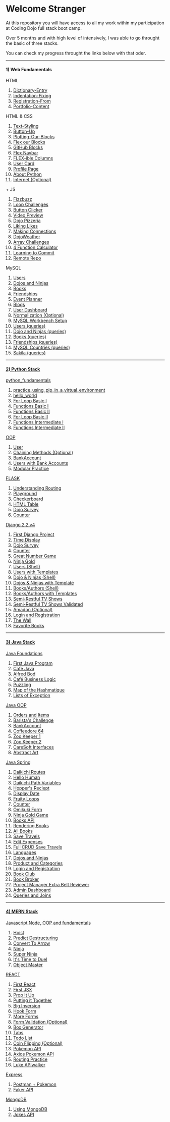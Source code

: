 <h1>Welcome Stranger</h1>

<p>At this repository you will have access to all my work within my participation at Coding Dojo full stack boot camp.</p>
<p>Over 5 months and with high level of intensively, I was able to go throught the basic of three stacks.</p>
<p>You can check my progress throught the links below with that oder.</p>

<hr>
<div class="d-flex">
  <div>
    <h4>1) Web Fundamentals</h4>
    <p>HTML</p>
    <ol>
      <li><a href="https://github.com/alirabah93/Coding-Dojo/tree/master/WEB-FUNDAMENTALS/Week1/Day1/Dictionary-Entry">Dictionary-Entry</a></li>
      <li><a href="https://github.com/alirabah93/Coding-Dojo/tree/master/WEB-FUNDAMENTALS/Week1/Day1/Indentation-Fixing">Indentation-Fixing</a></li>
      <li><a href="https://github.com/alirabah93/Coding-Dojo/tree/master/WEB-FUNDAMENTALS/Week1/Day1/Portfolio-Content">Registration-From</a></li>
      <li><a href="https://github.com/alirabah93/Coding-Dojo/tree/master/WEB-FUNDAMENTALS/Week1/Day1/Registration-From">Portfolio-Content</a></li>
    </ol>
    <p>HTML & CSS</p>
    <ol>
      <li><a href="https://github.com/alirabah93/Coding-Dojo/tree/master/WEB-FUNDAMENTALS/Week1/Day2/Text-Styling">Text-Styling</a></li>
      <li><a href="https://github.com/alirabah93/Coding-Dojo/tree/master/WEB-FUNDAMENTALS/Week1/Day2/Button-Up">Button-Up</a></li>
      <li><a href="https://github.com/alirabah93/Coding-Dojo/tree/master/WEB-FUNDAMENTALS/Week1/Day2/Plotting-Our-Blocks">Plotting-Our-Blocks</a></li>
      <li><a href="https://github.com/alirabah93/Coding-Dojo/tree/master/WEB-FUNDAMENTALS/Week1/Day3/Flex-Our-Blocks">Flex our Blocks</a></li>
      <li><a href="https://github.com/alirabah93/Coding-Dojo/tree/master/WEB-FUNDAMENTALS/Week1/Day3/Github-B-locks">GitHub Blocks</a></li>
      <li><a href="https://github.com/alirabah93/Coding-Dojo/tree/master/WEB-FUNDAMENTALS/Week1/Day3/Flex-Navbar">Flex Navbar</a></li>
      <li><a href="https://github.com/alirabah93/Coding-Dojo/tree/master/WEB-FUNDAMENTALS/Week1/Day3/Flex-ible%20columns">FLEX-ible Columns</a></li>
      <li><a href="https://github.com/alirabah93/Coding-Dojo/tree/master/WEB-FUNDAMENTALS/Week1/Day4/User-Card">User Card</a></li>
      <li><a href="https://github.com/alirabah93/Coding-Dojo/tree/master/WEB-FUNDAMENTALS/Week1/Day4/Profile-Page">Profile Page</a></li>
      <li><a href="https://github.com/alirabah93/Coding-Dojo/tree/master/WEB-FUNDAMENTALS/Week2/Day5/About-Python">About Python</a></li>
      <li><a href="https://github.com/alirabah93/Coding-Dojo/tree/master/WEB-FUNDAMENTALS/Week2/Day5/Internet-optional">Internet (Optional)</a></li>
    </ol>
    <p>+ JS</p>
    <ol>
      <li><a href="https://github.com/alirabah93/Coding-Dojo/tree/master/WEB-FUNDAMENTALS/Week2/Day6/FizzBuzz">Fizzbuzz</a></li>
      <li><a href="https://github.com/alirabah93/Coding-Dojo/tree/master/WEB-FUNDAMENTALS/Week2/Day6/Loop-Challenges">Loop Challenges</a></li>
      <li><a href="https://github.com/alirabah93/Coding-Dojo/tree/master/WEB-FUNDAMENTALS/Week2/Day6/Button-Clicker">Button Clicker</a></li>
      <li><a href="https://github.com/alirabah93/Coding-Dojo/tree/master/WEB-FUNDAMENTALS/Week2/Day7/video-preview">Video Preview</a></li>
      <li><a href="https://github.com/alirabah93/Coding-Dojo/tree/master/WEB-FUNDAMENTALS/Week2/Day7/Dojo-Pizzeria">Dojo Pizzeria</a></li>
      <li><a href="https://github.com/alirabah93/Coding-Dojo/tree/master/WEB-FUNDAMENTALS/Week2/Day7/Likes">Liking Likes</a></li>
      <li><a href="https://github.com/alirabah93/Coding-Dojo/tree/master/WEB-FUNDAMENTALS/Week2/Day8/profile-page">Making Connections</a></li>
      <li><a href="https://github.com/alirabah93/Coding-Dojo/tree/master/WEB-FUNDAMENTALS/Week2/Day8/Dojo-weather">DojoWeather</a></li>
      <li><a href="https://github.com/alirabah93/Coding-Dojo/tree/master/WEB-FUNDAMENTALS/Week2/Day9/Array-Challenge">Array Challenges</a></li>
      <li><a href="https://github.com/alirabah93/Coding-Dojo/tree/master/WEB-FUNDAMENTALS/Week2/Day9/Calculator">4 Function Calculator</a></li>
      <li><a href="https://github.com/alirabah93/Coding-Dojo/blob/master/WEB-FUNDAMENTALS/Week3/Day10/Git%20bash%20testing.txt">Learning to Commit</a></li>
      <li><a href="https://github.com/alirabah93/Coding-Dojo/blob/master/WEB-FUNDAMENTALS/Week3/Day10/basic_repo.txt">Remote Repo</a></li>
    </ol>
    <p>MySQL</p>
    <ol>
      <li><a href="https://github.com/alirabah93/Coding-Dojo/tree/master/WEB-FUNDAMENTALS/Week3/Day11/MySQL_user_assignment">Users</a></li>
      <li><a href="https://github.com/alirabah93/Coding-Dojo/tree/master/WEB-FUNDAMENTALS/Week3/Day11/dojos_and_ninjas_schema">Dojos and Ninjas</a></li>
      <li><a href="https://github.com/alirabah93/Coding-Dojo/tree/master/WEB-FUNDAMENTALS/Week3/Day11/books">Books</a></li>
      <li><a href="https://github.com/alirabah93/Coding-Dojo/tree/master/WEB-FUNDAMENTALS/Week3/Day11/friendships">Friendships</a></li>
      <li><a href="https://github.com/alirabah93/Coding-Dojo/tree/master/WEB-FUNDAMENTALS/Week3/Day11/event_planner">Event Planner</a></li>
      <li><a href="https://github.com/alirabah93/Coding-Dojo/tree/master/WEB-FUNDAMENTALS/Week3/Day11/blogs_schema">Blogs</a></li>
      <li><a href="https://github.com/alirabah93/Coding-Dojo/tree/master/WEB-FUNDAMENTALS/Week3/Day11/user_dashboard_schema">User Dashboard</a></li>
      <li><a href="https://github.com/alirabah93/Coding-Dojo/tree/master/WEB-FUNDAMENTALS/Week3/Day11/normalization_schema">Normalization (Optional)</a></li>
      <li><a href="https://github.com/alirabah93/Coding-Dojo/tree/master/WEB-FUNDAMENTALS/Week3/day12/MySQL-Workbench-Setup">MySQL Workbench Setup</a></li>
      <li><a href="https://github.com/alirabah93/Coding-Dojo/tree/master/WEB-FUNDAMENTALS/Week3/day12/users_assignment">Users (queries)</a></li>
      <li><a href="https://github.com/alirabah93/Coding-Dojo/tree/master/WEB-FUNDAMENTALS/Week3/day12/dojos_and_ninjas_assignment">Dojo and Ninjas (queries)</a></li>
      <li><a href="https://github.com/alirabah93/Coding-Dojo/tree/master/WEB-FUNDAMENTALS/Week3/day12/books">Books (queries)</a></li>
      <li><a href="https://github.com/alirabah93/Coding-Dojo/tree/master/WEB-FUNDAMENTALS/Week3/day12/friendships">Friendships (queries)</a></li>
      <li><a href="https://github.com/alirabah93/Coding-Dojo/tree/master/WEB-FUNDAMENTALS/Week3/day12/MySQL_Countries">MySQL Countries (queries)</a></li>
      <li><a href="https://github.com/alirabah93/Coding-Dojo/tree/master/WEB-FUNDAMENTALS/Week3/day12/Sakila">Sakila (queries)</a></li>
    </ol>
  </div>
  <hr/>
  <div>
    <h4><a href="https://github.com/alirabah93/Coding-Dojo/tree/master/python_stack">2) Python Stack</a></h4>
    <p><a href="https://github.com/alirabah93/Coding-Dojo/tree/master/python_stack/_python/python_fundamentals">python_fundamentals</a></p>
      <ol>
        <li><a href="https://github.com/alirabah93/Coding-Dojo/blob/master/python_stack/_python/python_fundamentals/week1_day1/practice_using_pip_in_a_virtual_environment.txt">practice_using_pip_in_a_virtual_environment</a></li>
        <li><a href="https://github.com/alirabah93/Coding-Dojo/blob/master/python_stack/_python/python_fundamentals/week1_day1/hello_world.py">hello_world</a></li>
        <li><a href="https://github.com/alirabah93/Coding-Dojo/blob/master/python_stack/_python/python_fundamentals/week1_day2/for_loop_basic1.py">For Loop Basic I</a></li>
        <li><a href="https://github.com/alirabah93/Coding-Dojo/blob/master/python_stack/_python/python_fundamentals/week1_day2/Functions_Basic1.py">Functions Basic I</a></li>
        <li><a href="https://github.com/alirabah93/Coding-Dojo/blob/master/python_stack/_python/python_fundamentals/week1_day2/Functions_Basic2.py">Functions Basic II</a></li>
        <li><a href="https://github.com/alirabah93/Coding-Dojo/blob/master/python_stack/_python/python_fundamentals/week1_day2/for_loop_basic2.py">For Loop Basic II</a></li>
        <li><a href="https://github.com/alirabah93/Coding-Dojo/blob/master/python_stack/_python/python_fundamentals/week1_day2/functions_intermediate1.py">Functions Intermediate I</a></li>
        <li><a href="https://github.com/alirabah93/Coding-Dojo/blob/master/python_stack/_python/python_fundamentals/week1_day2/functions_intermediate2.py">Functions Intermediate II</a></li>
      </ol>
    <p><a href="https://github.com/alirabah93/Coding-Dojo/tree/master/python_stack/_python/OOP">OOP</a></p>
      <ol>
        <li><a href="https://github.com/alirabah93/Coding-Dojo/blob/master/python_stack/_python/OOP/week1_day3/user.py">User</a></li>
        <li><a href="https://github.com/alirabah93/Coding-Dojo/blob/master/python_stack/_python/OOP/week1_day3/chaining_methods.py">Chaining Methods (Optional)</a></li>
        <li><a href="https://github.com/alirabah93/Coding-Dojo/blob/master/python_stack/_python/OOP/week1_day3/bank_accounts.py">BankAccount</a></li>
        <li><a href="https://github.com/alirabah93/Coding-Dojo/blob/master/python_stack/_python/OOP/week1_day3/users_with_bank_accounts.py">Users with Bank Accounts</a></li>
        <li><a href="https://github.com/alirabah93/Coding-Dojo/tree/master/python_stack/_python/OOP/week1_day3/modularizing">Modular Practice</a></li>
      </ol>
    <p><a href="https://github.com/alirabah93/Coding-Dojo/tree/master/python_stack/flask">FLASK</a></p>
      <ol>
        <li><a href="https://github.com/alirabah93/Coding-Dojo/blob/master/python_stack/flask/flask_fundamentals/week1_day4/understanding_routing.py">Understanding Routing</a></li>
        <li><a href="https://github.com/alirabah93/Coding-Dojo/tree/master/python_stack/flask/flask_fundamentals/week1_day4/playGround">Playground</a></li>
        <li><a href="https://github.com/alirabah93/Coding-Dojo/tree/master/python_stack/flask/flask_fundamentals/week1_day4/checkerboard">Checkerboard</a></li>
        <li><a href="https://github.com/alirabah93/Coding-Dojo/tree/master/python_stack/flask/flask_fundamentals/week2_day1/html_table">HTML Table</a></li>
        <li><a href="https://github.com/alirabah93/Coding-Dojo/tree/master/python_stack/flask/flask_fundamentals/week2_day2/dojo_survey">Dojo Survey</a></li>
        <li><a href="https://github.com/alirabah93/Coding-Dojo/tree/master/python_stack/flask/flask_fundamentals/week2_day2/counter">Counter</a></li>
      </ol>
    <p><a href="https://github.com/alirabah93/Coding-Dojo/tree/master/python_stack/django">Django 2.2 v4</a></p>
      <ol>
        <li><a href="https://github.com/alirabah93/Coding-Dojo/tree/master/python_stack/django/django_intro/first_django_project">First Django Project</a></li>
        <li><a href="https://github.com/alirabah93/Coding-Dojo/tree/master/python_stack/django/django_intro/time_display">Time Display</a></li>
        <li><a href="https://github.com/alirabah93/Coding-Dojo/tree/master/python_stack/django/django_intro/dojo_survey">Dojo Survey</a></li>
        <li><a href="https://github.com/alirabah93/Coding-Dojo/tree/master/python_stack/django/django_intro/counter">Counter</a></li>
        <li><a href="https://github.com/alirabah93/Coding-Dojo/tree/master/python_stack/django/django_intro/great_number_game">Great Number Game</a></li>
        <li><a href="https://github.com/alirabah93/Coding-Dojo/tree/master/python_stack/django/django_intro/ninja_gold">Ninja Gold</a></li>
        <li><a href="https://github.com/alirabah93/Coding-Dojo/tree/master/python_stack/django/django_intro/single_model_orm">Users (Shell)</a></li>
        <li><a href="https://github.com/alirabah93/Coding-Dojo/tree/master/python_stack/django/django_orm/User_with_templates">Users with Templates</a></li>
        <li><a href="https://github.com/alirabah93/Coding-Dojo/tree/master/python_stack/django/django_orm/dojo_ninjas_proj">Dojo & Ninjas (Shell)</a></li>
        <li><a href="https://github.com/alirabah93/Coding-Dojo/tree/master/python_stack/django/django_orm/dojos_ninjas_with_template">Dojos & Ninjas with Template</a></li>
        <li><a href="https://github.com/alirabah93/Coding-Dojo/tree/master/python_stack/django/django_orm/books_authors_proj">Books/Authors (Shell)</a></li>
        <li><a href="https://github.com/alirabah93/Coding-Dojo/tree/master/python_stack/django/django_orm/books_authors_with_templates">Books/Authors with Templates</a></li>
        <li><a href="https://github.com/alirabah93/Coding-Dojo/tree/master/python_stack/django/django_orm/semi_restfull_tv_shows">Semi-Restful TV Shows</a></li>
        <li><a href="https://github.com/alirabah93/Coding-Dojo/tree/master/python_stack/django/django_orm/semi_restfull_tv_shows_validated">Semi-Restful TV Shows Validated</a></li>
        <li><a href="https://github.com/alirabah93/Coding-Dojo/tree/master/python_stack/django/django_orm/amadon-master">Amadon (Optional)</a></li>
        <li><a href="https://github.com/alirabah93/Coding-Dojo/tree/master/python_stack/django/django_orm/log_and_reg">Login and Registration</a></li>
        <li><a href="https://github.com/alirabah93/Coding-Dojo/tree/master/python_stack/django/django_orm/the_wall">The Wall</a></li>
        <li><a href="https://github.com/alirabah93/Coding-Dojo/tree/master/python_stack/django/django_orm/favorite_books">Favorite Books</a></li>
      </ol>
  </div>
  <hr>
  <div>
    <h4><a href="https://github.com/alirabah93/Coding-Dojo/tree/master/java">3) Java Stack</a></h4>
    <p><a href="https://github.com/alirabah93/Coding-Dojo/tree/master/java/java_fundamentals">Java Foundations</a></p>
      <ol>
        <li><a href="https://github.com/alirabah93/Coding-Dojo/tree/master/java/java_fundamentals/YourOwnJavaProgram">First Java Program</a></li>
        <li><a href="https://github.com/alirabah93/Coding-Dojo/tree/master/java/java_fundamentals/CafeJava">Café Java</a></li>
        <li><a href="https://github.com/alirabah93/Coding-Dojo/tree/master/java/java_fundamentals/alfredBot">Alfred Bod</a></li>
        <li><a href="https://github.com/alirabah93/Coding-Dojo/tree/master/java/java_fundamentals/CafeBusinessLogic">Café Business Logic</a></li>
        <li><a href="https://github.com/alirabah93/Coding-Dojo/tree/master/java/java_fundamentals/Puzzling">Puzzling</a></li>
        <li><a href="https://github.com/alirabah93/Coding-Dojo/tree/master/java/java_fundamentals/MapOfTheHashMatique">Map of the Hashmatique</a></li>
        <li><a href="https://github.com/alirabah93/Coding-Dojo/tree/master/java/java_fundamentals/ListsOfExceptions">Lists of Exception</a></li>
      </ol>
    <p><a href="https://github.com/alirabah93/Coding-Dojo/tree/master/java/javaOOP">Java OOP</a></p>
      <ol>
        <li><a href="https://github.com/alirabah93/Coding-Dojo/tree/master/java/javaOOP/Orders%26Items">Orders and Items</a></li>
        <li><a href="https://github.com/alirabah93/Coding-Dojo/tree/master/java/javaOOP/Barista'sChallenge">Barista's Challenge</a></li>
        <li><a href="https://github.com/alirabah93/Coding-Dojo/tree/master/java/javaOOP/BankAccount">BankAccount</a></li>
        <li><a href="https://github.com/alirabah93/Coding-Dojo/tree/master/java/javaOOP/Coffeedore64">Coffeedore 64</a></li>
        <li><a href="https://github.com/alirabah93/Coding-Dojo/tree/master/java/withSpring/ZooKeeperPartOne">Zoo Keeper 1</a></li>
        <li><a href="https://github.com/alirabah93/Coding-Dojo/tree/master/java/withSpring/ZooKeeperPartTwo">Zoo Keeper 2</a></li>
        <li><a href="https://github.com/alirabah93/Coding-Dojo/tree/master/java/withSpring/CareSoftInterfaces">CareSoft Interfaces</a></li>
        <li><a href="https://github.com/alirabah93/Coding-Dojo/tree/master/java/withSpring/AbstractArt">Abstract Art</a></li>
      </ol>
    <p><a href="https://github.com/alirabah93/Coding-Dojo/tree/master/java/withSpring">Java Spring</a></p>
      <ol>
        <li><a href="https://github.com/alirabah93/Coding-Dojo/tree/master/java/withSpring/DaikichiRoutes">Daikichi Routes</a></li>
        <li><a href="https://github.com/alirabah93/Coding-Dojo/tree/master/java/withSpring/HelloHuman">Hello Human</a></li>
        <li><a href="https://github.com/alirabah93/Coding-Dojo/tree/master/java/withSpring/DaikichiPathVariables">Daikichi Path Variables</a></li>
        <li><a href="https://github.com/alirabah93/Coding-Dojo/tree/master/java/withSpring/HoppersReceipt">Hopper's Reciept</a></li>
        <li><a href="https://github.com/alirabah93/Coding-Dojo/tree/master/java/withSpring/DisplayDate">Display Date</a></li>
        <li><a href="https://github.com/alirabah93/Coding-Dojo/tree/master/java/withSpring/FruityLoops">Fruity Loops</a></li>
        <li><a href="https://github.com/alirabah93/Coding-Dojo/tree/master/java/withSpring/Counter">Counter</a></li>
        <li><a href="https://github.com/alirabah93/Coding-Dojo/tree/master/java/withSpring/OmikujiForm">Omikuki Form</a></li>
        <li><a href="https://github.com/alirabah93/Coding-Dojo/tree/master/java/withSpring/NinjaGoldGame">Ninja Gold Game</a></li>
        <li><a href="https://github.com/alirabah93/Coding-Dojo/tree/master/java/withSpring/booksAPI">Books API</a></li>
        <li><a href="https://github.com/alirabah93/Coding-Dojo/tree/master/java/withSpring/RenderingBooks">Rendering Books</a></li>
        <li><a href="https://github.com/alirabah93/Coding-Dojo/tree/master/java/withSpring/RenderingAllBooks">All Books</a></li>
        <li><a href="https://github.com/alirabah93/Coding-Dojo/tree/master/java/withSpring/SaveTravels">Save Travels</a></li>
        <li><a href="https://github.com/alirabah93/Coding-Dojo/tree/master/java/withSpring/EditDeleteExpenses">Edit Expenses</a></li>
        <li><a href="https://github.com/alirabah93/Coding-Dojo/tree/master/java/withSpring/EditDeleteExpenses">Full CRUD Save Travels</a></li>
        <li><a href="https://github.com/alirabah93/Coding-Dojo/tree/master/java/withSpring/Languages">Languages</a></li>
        <li><a href="https://github.com/alirabah93/Coding-Dojo/tree/master/java/withSpring/DojoAndNinjas">Dojos and Ninjas</a></li>
        <li><a href="https://github.com/alirabah93/Coding-Dojo/tree/master/java/withSpring/ProductsAndCategories">Product and Categories</a></li>
        <li><a href="https://github.com/alirabah93/Coding-Dojo/tree/master/java/withSpring/LoginAndRegistration">Login and Registration</a></li>
        <li><a href="https://github.com/alirabah93/Coding-Dojo/tree/master/java/withSpring/BookClub">Book Club</a></li>
        <li><a href="https://github.com/alirabah93/Coding-Dojo/tree/master/java/withSpring/BookBroker">Book Broker</a></li>
        <li><a href="https://github.com/alirabah93/Coding-Dojo/tree/master/java/withSpring/ProjectManager">Project Manager Extra Belt Reviewer</a></li>
        <li><a href="https://github.com/alirabah93/Coding-Dojo/tree/master/java/withSpring/auth">Admin Dashboard</a></li>
        <li><a href="https://github.com/alirabah93/Coding-Dojo/tree/master/java/withSpring/CountriesTheJPA">Queries and Joins</a></li>
      </ol>
    </div>
    <hr>
    <div>
      <h4><a href="https://github.com/alirabah93/Coding-Dojo/tree/master/MERN">4) MERN Stack</a></h4>
      <p> <a href="https://github.com/alirabah93/Coding-Dojo/tree/master/MERN/javaScript">Javascript Node, OOP and fundamentals</a></p>
      <ol>
        <li><a href="https://github.com/alirabah93/Coding-Dojo/tree/master/MERN/javaScript/fundamentals/JavaScriptHoisting">Hoist</a></li>
        <li><a href="https://github.com/alirabah93/Coding-Dojo/tree/master/MERN/javaScript/fundamentals/PredictDestructuring">Predict Destructuring</a></li>
        <li><a href="https://github.com/alirabah93/Coding-Dojo/tree/master/MERN/javaScript/fundamentals/ConvertToArrow">Convert To Arrow</a></li>
        <li><a href="https://github.com/alirabah93/Coding-Dojo/tree/master/MERN/javaScript/OOP/ninja">Ninja</a></li>
        <li><a href="https://github.com/alirabah93/Coding-Dojo/tree/master/MERN/javaScript/OOP/superNinja">Super Ninja</a></li>
        <li><a href="https://github.com/alirabah93/Coding-Dojo/tree/master/MERN/javaScript/OOP/ItsTimeToDuel">It's Time to Duel</a></li>
        <li><a href="https://github.com/alirabah93/Coding-Dojo/tree/master/MERN/javaScript/OOP/objectMaster">Object Master</a></li>
      </ol>
      <p><a href="https://github.com/alirabah93/Coding-Dojo/tree/master/MERN/react">REACT</a></p>
      <ol>
        <li><a href="https://github.com/alirabah93/Coding-Dojo/tree/master/MERN/react/firstReact">First React</a></li>
        <li><a href="https://github.com/alirabah93/Coding-Dojo/tree/master/MERN/react/firstJSX/your-project-name-here">First JSX</a></li>
        <li><a href="https://github.com/alirabah93/Coding-Dojo/tree/master/MERN/react/PropItUp/first_jsx">Prop It Up</a></li>
        <li><a href="https://github.com/alirabah93/Coding-Dojo/tree/master/MERN/react/putting_it_together">Putting it Together</a></li>
        <li><a href="https://github.com/alirabah93/Coding-Dojo/tree/master/MERN/react/big_inversion">Big Inversion</a></li>
        <li><a href="https://github.com/alirabah93/Coding-Dojo/tree/master/MERN/react/hook_form">Hook Form</a></li>
        <li><a href="https://github.com/alirabah93/Coding-Dojo/tree/master/MERN/react/more_forms">More Forms</a></li>
        <li><a href="https://github.com/alirabah93/Coding-Dojo/tree/master/MERN/react/form_validation_with_use_reducer">Form Validation (Optional)</a></li>
        <li><a href="https://github.com/alirabah93/Coding-Dojo/tree/master/MERN/react/box_generator">Box Generator</a></li>
        <li><a href="https://github.com/alirabah93/Coding-Dojo/tree/master/MERN/react/tabs">Tabs</a></li>
        <li><a href="https://github.com/alirabah93/Coding-Dojo/tree/master/MERN/react/to_do_list">Todo List</a></li>
        <li><a href="https://github.com/alirabah93/Coding-Dojo/tree/master/MERN/react/coin_flipping">Coin Flipping (Optional)</a></li>
        <li><a href="https://github.com/alirabah93/Coding-Dojo/tree/master/MERN/react/pokemon_api">Pokemon API</a></li>
        <li><a href="https://github.com/alirabah93/Coding-Dojo/tree/master/MERN/react/axios_pokemon_api">Axios Pokemon API</a></li>
        <li><a href="https://github.com/alirabah93/Coding-Dojo/tree/master/MERN/react/routing_practice">Routing Practice</a></li>
        <li><a href="https://github.com/alirabah93/Coding-Dojo/tree/master/MERN/react/luke_api_walker">Luke APIwalker</a></li>
      </ol>
      <p><a href="https://github.com/alirabah93/Coding-Dojo/tree/master/MERN/express">Express</a></p>
      <ol>
        <li><a href="https://github.com/alirabah93/Coding-Dojo/tree/master/MERN/express/postman%2Bpokemon">Postman + Pokemon</a></li>
        <li><a href="https://github.com/alirabah93/Coding-Dojo/tree/master/MERN/express/faker_api">Faker API</a></li>
      </ol>
      <p><a href="https://github.com/alirabah93/Coding-Dojo/tree/master/MERN/MongoDB">MongoDB</a></p>
      <ol>
        <li><a href="https://github.com/alirabah93/Coding-Dojo/tree/master/MERN/MongoDB/UsingMongoDB">Using MongoDB</a></li>
        <li><a href="#">Jokes API</a></li>
      </ol>
  </div>
</div>


